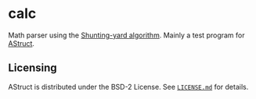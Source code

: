 calc
====

Math parser using the [Shunting-yard algorithm](http://en.wikipedia.org/wiki/Shunting-yard_algorithm). Mainly a test program for [AStruct](https://github.com/Avidanborisov/AStruct).

Licensing
---------

AStruct is distributed under the BSD-2 License. See [<code>LICENSE.md</code>](LICENSE.md) for details.

